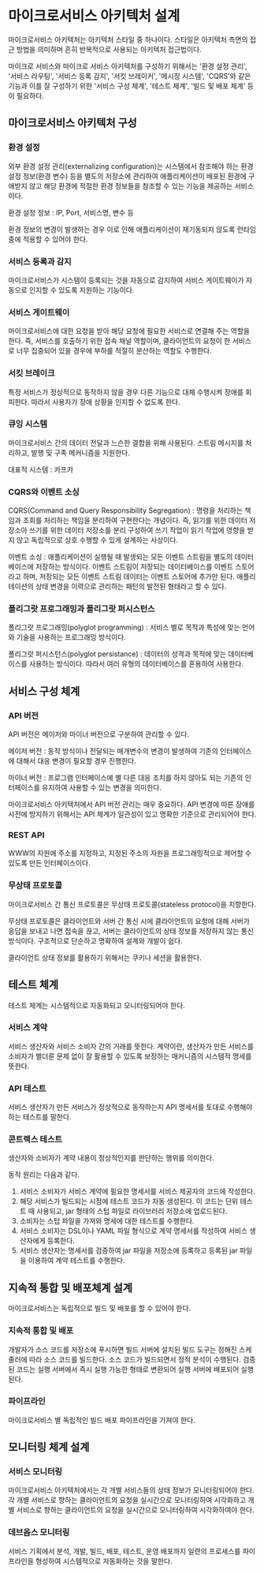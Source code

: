 # 마이크로서비스 아키텍처 설계

마이크로서비스 아키텍처는 아키텍처 스타일 중 하나이다. 스타일은 아키텍처 측면의 접근 방법을 의미하며 흔히 반복적으로 사용되는 아키텍처 접근법이다.

마이크로 서비스와 마이크로 서비스 아키텍처를 구성하기 위해서는 '환경 설정 관리', '서비스 라우팅', '서비스 등록 감지', '서킷 브레이커', '메시징 시스템', 'CQRS'와 같은 기능과 이를 잘 구성하기 위한 '서비스 구성 체계', '테스트 체계', '빌드 및 배포 체계' 등이 필요하다.



## 마이크로서비스 아키텍처 구성

### 환경 설정

외부 환경 설정 관리(externalizing configuration)는 시스템에서 참조해야 하는 환경 설정 정보(환경 변수) 등을 별도의 저장소에 관리하여 애플리케이션이 배포된 환경에 구애받지 않고 해당 환경에 적절한 환경 정보들을 참조할 수 있는 기능을 제공하는 서비스이다.

환경 설정 정보 : IP, Port, 서비스명, 변수 등 

환경 정보의 변경이 발생하는 경우 이로 인해 애플리케이션이 재기동되지 않도록 런타임 중에 적용할 수 있어야 한다. 



### 서비스 등록과 감지

마이크로서비스가 시스템이 등록되는 것을 자동으로 감지하여 서비스 게이트웨이가 자동으로 인지할 수 있도록 지원하는 기능이다.



### 서비스 게이트웨이

마이크로서비스에 대한 요청을 받아 해당 요청에 필요한 서비스로 연결해 주는 역할을 한다. 즉, 서비스를 호출하기 위한 접속 채널 역할이며, 클라이언트의 요청이 한 서비스로 너무 집중되어 있을 경우에 부하를 적절히 분산하는 역할도 수행한다.



### 서킷 브레이크

특정 서비스가 정상적으로 동작하지 않을 경우 다른 기능으로 대체 수행시켜 장애를 회피한다. 따라서 사용자가 장애 상황을 인지할 수 없도록 한다.



### 큐잉 시스템

마이크로서비스 간의 데이터 전달과 느슨한 결합을 위해 사용된다. 스트림 메시지를 처리하고, 발행 및 구족 메커니즘을 지원한다.

대표적 시스템 : 카프카



### CQRS와 이벤트 소싱

CQRS(Command and Query Responsibility Segregation) : 명령을 처리하는 책임과 조회를 처리하는 책임을 분리하여 구현한다는 개념이다. 즉, 읽기를 위한 데이터 저장소아 쓰기를 위한 데이터 저장소를 분리 구성하여 쓰기 작업이 읽기 작업에 영향을 받지 않고 독립적으로 상호 수행할 수 있게 설계하는 사상이다.

이벤트 소싱 : 애플리케이션이 실행될 때 발생되는 모든 이벤트 스트림을 별도의 데이터베이스에 저장하는 방식이다. 이벤트 스트림이 저장되는 데이터베이스를 이벤트 스토어라고 하며, 저장되는 모든 이벤트 스트림 데이터는 이벤트 스토어에 추가만 된다. 애플리테이션의 상태 변경을 이력으로 관리하는 패턴의 발전된 형태라고 할 수 있다.



### 폴리그랏 프로그래밍과 폴리그랏 퍼시스턴스

폴리그랏 프로그래밍(polyglot programming) : 서비스 별로 목적과 특성에 맞는 언어와 기술을 사용하는 프로그래밍 방식이다.

폴리그랏 퍼시스턴스(polyglot persistance) : 데이터의 성격과 목적에 맞는 데이터베이스를 사용하는 방식이다. 따라서 여러 유형의 데이터베이스를 혼용하여 사용한다.



## 서비스 구성 체계

### API 버전

 API 버전은 메이저와 마이너 버전으로 구분하여 관리할 수 있다. 

메이저 버전 : 동작 방식이나 전달되는 매개변수의 변경이 발생하여 기존의 인터페이스에 대해서 대응 변경이 필요할 경우 진행한다.

마이너 버전 : 프로그램 인터페이스에 별 다른 대응 조치를 하지 않아도 되는 기존의 인터페이스를 유지하여 사용할 수 있는 변경을 의미한다.

마이크로서비스 아키텍처에서 API 버전 관리는 매우 중요하다. API 변경에 따른 장애를 사전에 방지하기 위해서는 API 체계가 일관성이 있고 명확한 기준으로 관리되어야 한다.



### REST API

WWW의 자원에 주소를 지정하고, 지정된 주소의 자원을 프로그래밍적으로 제어할 수 있도록 만든 인터페이스이다. 



### 무상태 프로토콜

마이크로서비스 간 통신 프로토콜은 무상태 프로토콜(stateless protocol)을 지향한다.

무상태 프로토콜은 클라이언트와 서버 간 통신 시에 클라이언트의 요청에 대해 서버가 응답을 보내고 나면 접속을 끊고, 서버는 클라이언트의 상태 정보를 저장하지 않는 통신 방식이다. 구조적으로 단순하고 명확하여 설계와 개발이 쉽다.

클라이언트 상태 정보를 활용하기 위해서는 쿠키나 세션을 활용한다.



## 테스트 체계 

테스트 체계는 시스템적으로 자동화되고 모니터링되어야 한다.

### 서비스 계약

서비스 생산자와 서비스 소비자 간의 거래를 뜻한다. 계약이란, 생산자가 만든 서비스를 소비자가 별더룬 문제 없이 잘 활용할 수 있도록 보장하는 매커니즘의 시스템적 명세를 뜻한다.



### API 테스트

서비스 생산자가 만든 서비스가 정상적으로 동작하는지 API 명세서를 토대로 수행해야 하는 테스트를 말한다.



### 콘트렉스 테스트

생산자와 소비자가 계약 내용이 정상적인지를 판단하는 행위를 의미한다. 

동작 원리는 다음과 같다.

1. 서비스 소비자가 서비스 계약에 필요한 명세서를 서비스 제공자의 코드에 작성한다.
2. 해당 서비스가 빌드되는 시점에 테스트 코드가 자동 생성된다. 이 코드는 단위 테스트 때 사용되고, jar 형태의 스텁 파일로 라이브러리 저장소에 업로드된다.
3. 소비자는 스텁 파일을 가져와 명세에 대한 테스트를 수행한다.
4. 서비스 소비자는 DSL이나 YAML 파일 형식으로 계약 명세서를 작성하여 서비스 생산자에게 등록한다.
5. 서비스 생산자는 명세서를 검증하여 jar 파일을 저장소에 등록하고 등록된 jar 파일을 이용하여 계약 테스트를 수행한다.



## 지속적 통합 및 배포체계 설계

마이크로서비스는 독립적으로 빌드 및 배포를 할 수 있어야 한다. 

### 지속적 통합 및 배포

개발자가 소스 코드를 저장소에 푸시하면 빌드 서버에 설치된 빌드 도구는 정해진 스케줄러에 따라 소스 코드를 빌드한다. 소스 코드가 빌드되면서 정적 분석이 수행된다. 검증된 코드는 실행 서버에서 즉시 실행 가능한 형태로 변환되어 실행 서버에 배포되어 실행된다.



### 파이프라인

마이크로서비스 별 독립적인 빌드 배포 파이프라인을 가져야 한다.



## 모니터링 체계 설계

### 서비스 모니터링

마이크로서비스 아키텍처에서는 각 개별 서비스들의 상태 정보가 모니터링되어야 한다. 각 개별 서비스로 향하는 클라이언트의 요청을 실시간으로 모니터링하여 시각화하고 개별 서비스로 향하는 클라이언트의 요청을 실시간으로 모니터링하여 시각화하여야 한다.



### 데브옵스 모니터링

서비스 기획에서 분석, 개발, 빌드, 배포, 테스트, 운영 배포까지 일련의 프로세스를 파이프라인을 형성하여 시스템적으로 자동화하는 것을 말한다.







